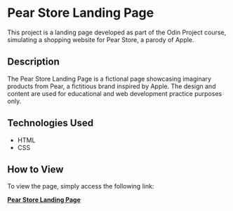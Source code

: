 # Pear Store Landing Page

This project is a landing page developed as part of the Odin Project course, simulating a shopping website for Pear Store, a parody of Apple.

## Description

The Pear Store Landing Page is a fictional page showcasing imaginary products from Pear, a fictitious brand inspired by Apple. The design and content are used for educational and web development practice purposes only.

## Technologies Used

- HTML
- CSS

## How to View

To view the page, simply access the following link:

[**Pear Store Landing Page**](https://breno505.github.io/landing_page/)